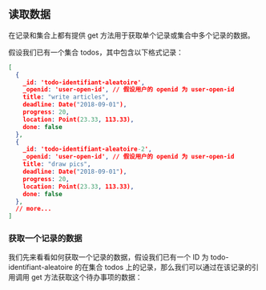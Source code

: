 ## 读取数据

在记录和集合上都有提供 get 方法用于获取单个记录或集合中多个记录的数据。

假设我们已有一个集合 todos，其中包含以下格式记录：

```json
[
  {
    _id: 'todo-identifiant-aleatoire',
    _openid: 'user-open-id', // 假设用户的 openid 为 user-open-id
    title: "write articles",
    deadline: Date("2018-09-01"),
    progress: 20,
    location: Point(23.33, 113.33),
    done: false
  },
  {
    _id: 'todo-identifiant-aleatoire-2',
    _openid: 'user-open-id', // 假设用户的 openid 为 user-open-id
    title: "draw pics",
    deadline: Date("2018-09-01"),
    progress: 20,
    location: Point(23.33, 113.33),
    done: false
  },
  // more...
]
```

### 获取一个记录的数据
我们先来看看如何获取一个记录的数据，假设我们已有一个 ID 为 todo-identifiant-aleatoire 的在集合 todos 上的记录，那么我们可以通过在该记录的引用调用 get 方法获取这个待办事项的数据：

